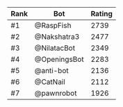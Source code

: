 Rank|Bot|Rating
---|---|---
#1|@RaspFish|2739
#2|@Nakshatra3|2477
#3|@NilatacBot|2349
#4|@OpeningsBot|2283
#5|@anti-bot|2136
#6|@CatNail|2112
#7|@pawnrobot|1926
